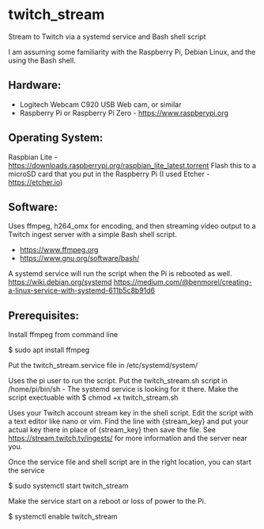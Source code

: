 # twitch_stream
Stream to Twitch via a systemd service and Bash shell script

I am assuming some familiarity with the Raspberry Pi, Debian Linux, and the using the Bash shell.

## Hardware:
- Logitech Webcam C920 USB Web cam, or similar
- Raspberry Pi or Raspberry Pi Zero - https://www.raspberypi.org

## Operating System:
Raspbian Lite - https://downloads.raspberrypi.org/raspbian_lite_latest.torrent
     Flash this to a microSD card that you put in the Raspberry Pi (I used Etcher - https://etcher.io)

## Software:
Uses ffmpeg, h264_omx for encoding, and then streaming video output to a Twitch ingest server with a simple Bash shell script.

- https://www.ffmpeg.org
- https://www.gnu.org/software/bash/

A systemd service will run the script when the Pi is rebooted as well.
https://wiki.debian.org/systemd
https://medium.com/@benmorel/creating-a-linux-service-with-systemd-611b5c8b91d6

## Prerequisites:

Install ffmpeg from command line

 $ sudo apt install ffmpeg

Put the twitch_stream.service file in /etc/systemd/system/

Uses the pi user to run the script. Put the twitch_stream.sh script in /home/pi/bin/sh - The systemd service is looking for it there.
Make the script exectuable with 
    $ chmod +x twitch_stream.sh

Uses your Twitch account stream key in the shell script.
Edit the script with a text editor like nano or vim. Find the line with {stream_key} and put your actual key there in place of {stream_key} then save the file.
See https://stream.twitch.tv/ingests/ for more information and the server near you.

Once the service file and shell script are in the right location, you can start the service

$ sudo systemctl start twitch_stream

Make the service start on a reboot or loss of power to the Pi. 

$ systemctl enable twitch_stream
